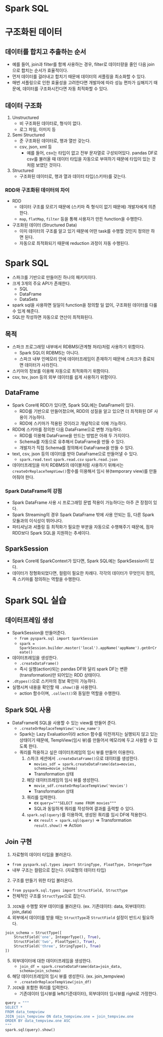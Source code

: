 # Spark SQL

# 구조화된 데이터
## 데이터를 합치고 추출하는 순서
- 예를 들어, join과 filter를 함께 사용하는 경우, filter로 데이터량을 줄인 다음 join으로 합치는 순서가 효율적이다.
- 먼저 데이터를 걸러내고 합치기 때문에 데이터의 셔플링을 최소화할 수 있다.
- 매번 셔플링으로 인한 효율성을 고려한다면 개발자에 따라 성능 편차가 심해지기 때문에, 데이터를 구조화시킨다면 자동 최적화할 수 있다.

## 데이터 구조화
1. Unstructured
   - 비 구조화된 데이터로, 형식이 없다.
   - 로그 파일, 이미지 등
2. Semi Structured
   - 준 구조화된 데이터로, 행과 열만 갖는다.
   - csv, json, xml 등
     - 예를 들어, csv는 타입이 없고 전부 문자열로 구성되어있다. pandas DF로 csv를 불러올 때 데이터 타입을 자동으로 부여하기 때문에 타입이 있는 것처럼 보였던 것이다.
3. Structured
   - 구조화된 데이터로, 행과 열과 데이터 타입(스키마)를 갖는다.


### RDD와 구조화된 데이터의 차이
- RDD
  - 데이터 구조를 모르기 때문에 (스키마 즉 형식이 없기 때문에) 개발자에게 의존한다.
  - `map`, `flatMap`, `filter` 등을 통해 사용자가 만든 function을 수행한다.
- 구조화된 데이터 (Structured Data)
  - 이미 데이터의 구조를 알고 있기 때문에 어떤 task를 수행할 것인지 정의만 하면 된다.
  - 자동으로 최적화되기 때문에 reduction 과정이 자동 수행된다.

# Spark SQL
- 스파크를 기반으로 만들어진 하나의 패키지이다.
- 크게 3개의 주요 API가 존재한다.
  - SQL
  - DataFrame
  - DataSets
- spark sql을 사용하면 일일이 function을 정의할 일 없이, 구조화된 데이터를 다룰 수 있게 해준다.
- SQL만 작성하면 자동으로 연산이 최적화된다.

## 목적
- 스파크 프로그래밍 내부에서 RDBMS(관계형 처리)처럼 사용하기 위함이다.
  - Spark SQL이 RDBMS는 아니다.
  - 스파크 내부 인메모리 안에 데이터프레임이 존재하기 때문에 스파크가 종료되면 데이터가 사라진다.
- 스키마의 정보를 이용해 자동으로 최적화하기 위함이다.
- csv, tsv, json 등의 외부 데이터를 쉽게 사용하기 위함이다.

## DataFrame
- Spark Core에 RDD가 있다면, Spark SQL에는 DataFrame이 있다.
  - RDD를 기반으로 만들어졌으며, RDD의 성질을 알고 있으면 더 최적화된 DF 사용이 가능하다.
  - RDD에 스키마가 적용된 것이라고 개념적으로 이해 가능하다.
- RDD에 스키마를 정의한 다음 DataFrame으로 변형 가능하다.
  - RDD를 이용해 DataFrame을 만드는 방법은 아래 두 가지이다.
  - Schema를 자동으로 유추해서 DataFrame을 만들 수 있다.
  - 개발자가 직접 Schema를 정의해서 DataFrame을 만들 수 있다.
- text, csv, json 등의 데이터를 받아 DataFrame으로 만들어낼 수 있다.
  - `spark.read.text` `spark.read.csv` `spark.read.json`
- 데이터프레임을 마치 RDBMS의 테이블처럼 사용하기 위해서는 `createOrReplaceTempView()`함수를 이용해서 임시 뷰(temporary view)를 만들어줘야 한다.
### Spark DataFrame의 강점
- Spark DataFrame 사용 시 프로그래밍 문법 적용이 가능하다는 아주 큰 장점이 있다.
- Spark Streaming의 경우 Spark DataFrame 밖에 사용 안되는 등, 다른 Spark 모듈과의 이식성이 뛰어나다.
- 파티셔닝과 셔플링 등 최적화가 필요한 부분을 자동으로 수행해주기 때문에, 점차 RDD보다 Spark SQL을 지원하는 추세이다.

## SparkSession
- Spark Core에 SparkContext가 있다면, Spark SQL에는 SparkSession이 있다.
- 데이터가 정형화되었다면, 컬럼이 필요한 차례다. 각각의 데이터가 무엇인지 정의, 즉 스키마를 정의하는 역할을 수행한다.



# Spark SQL 실습
## 데이터프레임 생성
- SparkSession을 만들어준다.
  - `from pyspark.sql import SparkSession`
  - `spark = SparkSession.builder.master('local').appName('appName').getOrCreate()`
- 데이터프레임을 생성한다.
  - `.createDataFrame()`
  - 즉시 실행(action)되는 pandas DF와 달리 spark DF는 변환(transformation)만 되어있는 RDD 상태이다.
- `.dtypes()`으로 스키마의 정보 확인이 가능하다.
- 실행시켜 내용을 확인할 때 `.show()`을 사용한다.
  - action 함수이며, `.collect()`와 동일한 역할을 수행한다.
 
## Spark SQL 사용
- DataFrame에 SQL을 사용할 수 있는 view를 만들어 준다.
  - `.createOrReplaceTempView('view_name')`
  - Spark는 Lazy Evaluation이라 action 함수를 이전까지는 실행되지 않고 있는 상태이기 때문에, TempView(임시 뷰)를 만들어서 메모리에 두고 사용할 수 있도록 한다.
  - 쿼리를 적용하고 싶은 데이터프레임의 임시 뷰를 만들어 이용한다.
    1) 스파크 세션에서 `.createDataFrame()`으로 데이터를 생성한다.
       - `movies_sdf = spark.createDataFrame(data=movies, schema=movie_schema)`
       - Transformation 상태
    2) 해당 데이터프레임의 임시 뷰를 생성한다.
       - `movie_sdf.createOrReplaceTempView('movies')`
       - Transformation 상태 
    3) 쿼리를 입력한다. 
       - ex `query="""SELECT name FROM movies"""`
       - SQL과 동일하게 쿼리를 작성하여 결과를 출력할 수 있다.
    4) `spark.sql(query)`를 이용하여, 생성된 쿼리를 임시 DF에 적용한다.
       - ex `result = spark.sql(query)` => Transformation
            `result.show()`             => Action


## Join 구현
1. 자료형의 데이터 타입을 불러온다.
  - `from pyspark.sql.types import StringType, FloatType, IntegerType`
  - 내부 구조는 컬럼으로 잡는다. (자료형의 데이터 타입)
2. 구조를 만들기 위한 타입 불러온다.
  - `from pyspark.sql.types import StructField, StructType`
  - 전체적인 구조를 `StructType`으로 잡는다.
3. `JOIN`을 수행할 외부 데이터를 불러온다. (ex. 기존데이터: data, 외부데이터: join_data)
4. 외부에서 데이터를 받을 때는 `StructType`과 `StructField` 설정이 반드시 필요하다.
```py
join_schema = StructType([
    StructField('one', IntegerType(), True),
    StructField('two', FloatType(), True),
    StructField('three', StringType(), True)
])
```
5. 외부데이터에 대한 데이터프레임을 생성한다.
   - `join_df = spark.createDataFrame(data=join_data, schema=join_schema)`
6. 해당 데이터프레임의 임시 뷰를 생성한다. (ex. join_tempview)
   - `.createOrReplaceTempView(join_df)`
7. `JOIN`을 포함한 쿼리를 입력한다.
   - 기존데이터 임시뷰를 left(기준데이터), 외부데이터 임시뷰를 right로 가정한다.
```py
query = """ 
SELECT *
FROM data_tempview
JOIN join_tempview ON data_tempview.one = join_tempview.one
ORDER BY data_tempview.one ASC
"""
spark.sql(query).show()
```